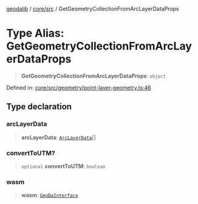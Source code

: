 [geodalib](../../../modules.md) / [core/src](../index.md) / GetGeometryCollectionFromArcLayerDataProps

# Type Alias: GetGeometryCollectionFromArcLayerDataProps

> **GetGeometryCollectionFromArcLayerDataProps**: `object`

Defined in: [core/src/geometry/point-layer-geometry.ts:46](https://github.com/GeoDaCenter/geoda-lib/blob/dd0b55e88e7fa62fd12212664ac5233e391d8b71/js/packages/core/src/geometry/point-layer-geometry.ts#L46)

## Type declaration

### arcLayerData

> **arcLayerData**: [`ArcLayerData`](ArcLayerData.md)[]

### convertToUTM?

> `optional` **convertToUTM**: `boolean`

### wasm

> **wasm**: [`GeoDaInterface`](../interfaces/GeoDaInterface.md)
